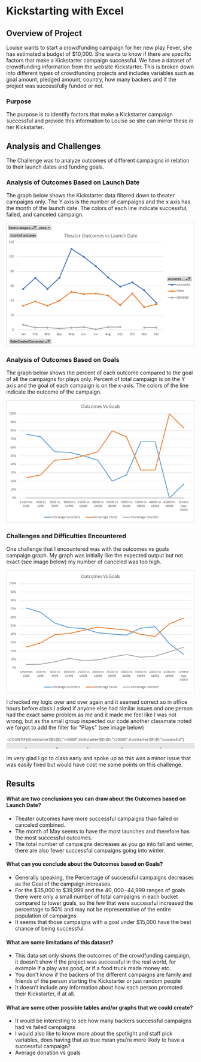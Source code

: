 # Kickstarting with Excel

## Overview of Project

Louise wants to start a crowdfunding campaign for her new play Fever, she has estimated a budget of $10,000. She wants to know if there are specific factors that make a Kickstarter campaign successful. We have a dataset of crowdfunding information from the website Kickstarter.  This is broken down into different types of crowdfunding projects and includes variables such as goal amount, pledged amount, country, how many backers and if the project was successfully funded or not.

### Purpose
The purpose is to identify factors that make a Kickstarter campaign successful and provide this information to Louise so she can mirror these in her Kickstarter.

## Analysis and Challenges
The Challenge was to analyze outcomes of different campaigns in relation to their launch dates and funding goals. 

### Analysis of Outcomes Based on Launch Date
The graph below shows the Kickstarter data filtered down to theater campaigns only. The Y axis is the number of campaigns and the x axis has the month of the launch date. The colors of each line indicate successful, failed, and canceled campaign. 

![outcomes vs Launch Date](resources/Theater_outcomes_vs_launch.png)

### Analysis of Outcomes Based on Goals

The graph below shows the percent of each outcome compared to the goal of all the campaigns for plays only. Percent of total campaign is on the Y axis and the goal of each campaign is on the x-axis. The colors of the line indicate the outcome of the campaign. 

![Outcomes based on Goals](resources/Outcomes_VS_Goals.png)

### Challenges and Difficulties Encountered
One challenge that I encountered was with the outcomes vs goals campaign graph. My graph was initially like the expected output but not exact (see image below) my number of canceled was too high.

![incorrect_image](resources/incorrect.png)

I checked my logic over and over again and it seemed correct so in office hours before class I asked if anyone else had similar issues and one person had the exact same problem as me and it made me feel like I was not wrong, but as the small group inspected our code another classmate noted we forgot to add the filter for "Plays" (see image below)

![incorrect_code](resources/incorrect_code.jpg)

Im very glad I go to class early and spoke up as this was a minor issue that was easily fixed but would have cost me some points on this challenge.


## Results

#### What are two conclusions you can draw about the Outcomes based on Launch Date?
- Theater outcomes have more successful campaigns than failed or canceled combined.
- The month of May seems to have the most launches and therefore has the most successful outcomes. 
- The total number of campaigns decreases as you go into fall and winter, there   are also fewer successful campaigns going into winter.

#### What can you conclude about the Outcomes based on Goals?
- Generally speaking, the Percentage of successful campaigns decreases as the Goal of the campaign increases.
- For the $35,000 to $39,999 and the $40,000-$44,999 ranges of goals there were only a small number of total campaigns in each bucket compared to lower goals, so the few that were successful increased the percentage to 50% and may not be representative of the entire population of campaigns 
- It seems that those campaigns with a goal under $15,000 have the best chance of being successful.

#### What are some limitations of this dataset?
- This data set only shows the outcomes of the crowdfunding campaign, it doesn’t show if the project was successful in the real world, for example if a play was good, or if a food truck made money etc.
- You don’t know if the backers of the different campaigns are family and friends of the person starting the Kickstarter or just random people
- It doesn’t include any information about how each person promoted their Kickstarter, if at all.

#### What are some other possible tables and/or graphs that we could create?
- It would be interesting to see how many backers successful campaigns had vs failed campaigns
- I would also like to know more about the spotlight and staff pick variables, does having that as true mean you’re more likely to have a successful campaign?
- Average donation vs goals

